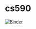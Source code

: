 # cs590
[![Binder](https://mybinder.org/badge_logo.svg)](https://mybinder.org/v2/gh/smmciver/cs590/Python)
